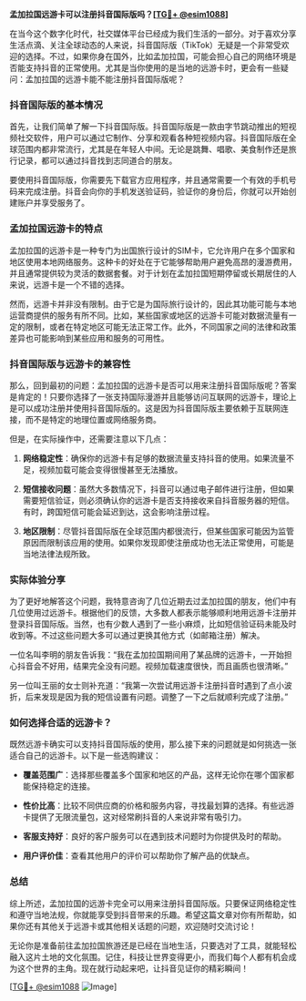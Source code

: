 **孟加拉国远游卡可以注册抖音国际版吗？[[TG💪+ @esim1088](https://t.me/s/esim1088)]**

在当今这个数字化时代，社交媒体平台已经成为我们生活的一部分。对于喜欢分享生活点滴、关注全球动态的人来说，抖音国际版（TikTok）无疑是一个非常受欢迎的选择。不过，如果你身在国外，比如孟加拉国，可能会担心自己的网络环境是否能支持抖音的正常使用。尤其是当你使用的是当地的远游卡时，更会有一些疑问：孟加拉国的远游卡能不能注册抖音国际版呢？

### 抖音国际版的基本情况

首先，让我们简单了解一下抖音国际版。抖音国际版是一款由字节跳动推出的短视频社交软件，用户可以通过它制作、分享和观看各种短视频内容。抖音国际版在全球范围内都非常流行，尤其是在年轻人中间。无论是跳舞、唱歌、美食制作还是旅行记录，都可以通过抖音找到志同道合的朋友。

要使用抖音国际版，你需要先下载官方应用程序，并且通常需要一个有效的手机号码来完成注册。抖音会向你的手机发送验证码，验证你的身份后，你就可以开始创建账户并享受服务了。

### 孟加拉国远游卡的特点

孟加拉国的远游卡是一种专门为出国旅行设计的SIM卡，它允许用户在多个国家和地区使用本地网络服务。这种卡的好处在于它能够帮助用户避免高昂的漫游费用，并且通常提供较为灵活的数据套餐。对于计划在孟加拉国短期停留或长期居住的人来说，远游卡是一个不错的选择。

然而，远游卡并非没有限制。由于它是为国际旅行设计的，因此其功能可能与本地运营商提供的服务有所不同。比如，某些国家或地区的远游卡可能对数据流量有一定的限制，或者在特定地区可能无法正常工作。此外，不同国家之间的法律和政策差异也可能影响到某些应用和服务的可用性。

### 抖音国际版与远游卡的兼容性

那么，回到最初的问题：孟加拉国的远游卡是否可以用来注册抖音国际版呢？答案是肯定的！只要你选择了一张支持国际漫游并且能够访问互联网的远游卡，理论上是可以成功注册并使用抖音国际版的。这是因为抖音国际版主要依赖于互联网连接，而不是特定的地理位置或网络服务商。

但是，在实际操作中，还需要注意以下几点：

1. **网络稳定性**：确保你的远游卡有足够的数据流量支持抖音的使用。如果流量不足，视频加载可能会变得很慢甚至无法播放。
   
2. **短信接收问题**：虽然大多数情况下，抖音可以通过电子邮件进行注册，但如果需要短信验证，则必须确认你的远游卡是否支持接收来自抖音服务器的短信。有时，跨国短信可能会延迟到达，这会影响注册过程。

3. **地区限制**：尽管抖音国际版在全球范围内都很流行，但某些国家可能因为监管原因而限制该应用的使用。如果你发现即使注册成功也无法正常使用，可能是当地法律法规所致。

### 实际体验分享

为了更好地解答这个问题，我特意咨询了几位近期去过孟加拉国的朋友，他们中有几位使用过远游卡。根据他们的反馈，大多数人都表示能够顺利地用远游卡注册并登录抖音国际版。当然，也有少数人遇到了一些小麻烦，比如短信验证码未能及时收到等。不过这些问题大多可以通过更换其他方式（如邮箱注册）解决。

一位名叫李明的朋友告诉我：“我在孟加拉国期间用了某品牌的远游卡，一开始担心抖音会不好用，结果完全没有问题。视频加载速度很快，而且画质也很清晰。”

另一位叫王丽的女士则补充道：“我第一次尝试用远游卡注册抖音时遇到了点小波折，后来发现是因为我的短信设置有问题。调整了一下之后就顺利完成了注册。”

### 如何选择合适的远游卡？

既然远游卡确实可以支持抖音国际版的使用，那么接下来的问题就是如何挑选一张适合自己的远游卡。以下是一些选购建议：

- **覆盖范围广**：选择那些覆盖多个国家和地区的产品，这样无论你在哪个国家都能保持稳定的连接。
  
- **性价比高**：比较不同供应商的价格和服务内容，寻找最划算的选择。有些远游卡提供了无限流量包，这对经常刷抖音的人来说非常有吸引力。

- **客服支持好**：良好的客户服务可以在遇到技术问题时为你提供及时的帮助。

- **用户评价佳**：查看其他用户的评价可以帮助你了解产品的优缺点。

### 总结

综上所述，孟加拉国的远游卡完全可以用来注册抖音国际版。只要保证网络稳定性和遵守当地法规，你就能享受到抖音带来的乐趣。希望这篇文章对你有所帮助，如果你还有其他关于远游卡或其他相关话题的问题，欢迎随时交流讨论！

无论你是准备前往孟加拉国旅游还是已经在当地生活，只要选对了工具，就能轻松融入这片土地的文化氛围。记住，科技让世界变得更小，而我们每个人都有机会成为这个世界的主角。现在就行动起来吧，让抖音见证你的精彩瞬间！

[[TG💪+ @esim1088](https://t.me/s/esim1088) ![Image](https://i.postimg.cc/4NQfJmqS/Snipaste-2025-05-13-00-14-12.png)]